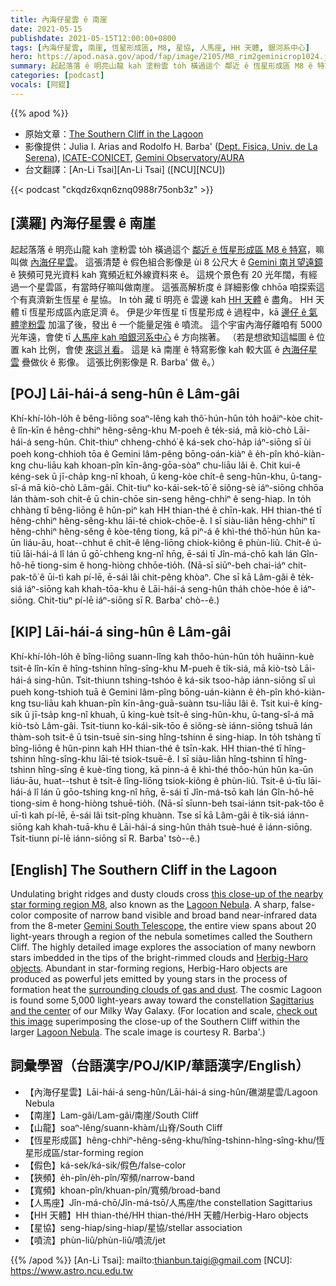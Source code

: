 ```yaml
---
title: 內海仔星雲 ê 南崖
date: 2021-05-15
publishdate: 2021-05-15T12:00:00+0800
tags: [內海仔星雲, 南崖, 恆星形成區, M8, 星協, 人馬座, HH 天體, 銀河系中心]
hero: https://apod.nasa.gov/apod/fap/image/2105/M8_rim2geminicrop1024.jpg
summary: 起起落落 ê 明亮山龍 kah 塗粉雲 to̍h 橫過這个 鄰近 ê 恆星形成區 M8 ê 特寫。 M8 嘛叫做 內海仔星雲。
categories: [podcast]
vocals: [阿錕]
---
```


{{% apod %}}

- 原始文章：[The Southern Cliff in the Lagoon](https://apod.nasa.gov/apod/ap210515.html)
- 影像提供：Julia I. Arias and Rodolfo H. Barba' ([Dept. Fisica, Univ. de La Serena](http://www.dfuls.cl/)), [ICATE-CONICET](http://www.icate-conicet.gob.ar/), [Gemini Observatory/AURA](http://www.gemini.edu/)
- 台文翻譯：[An-Li Tsai][An-Li Tsai] ([NCU][NCU])

{{< podcast "ckqdz6xqn6znq0988r75onb3z" >}}

## [漢羅] 內海仔星雲 ê 南崖

起起落落 ê 明亮山龍 kah 塗粉雲 to̍h 橫過這个 [鄰近 ê 恆星形成區 M8 ê 特寫][this close-up of the nearby star forming region M8]，嘛叫做 [內海仔星雲][Lagoon Nebula 1]。
這張清楚 ê 假色組合影像是 ùi 8 公尺大 ê [Gemini 南爿望遠鏡][Gemini South Telescope] ê 狹頻可見光資料 kah 寬頻近紅外線資料來 ê。
這規个景色有 20 光年闊，有經過一个星雲區，有當時仔嘛叫做南崖。
這張高解析度 ê 詳細影像 chhōa 咱探索這个有真濟新生恆星 ê 星協。
In to̍h 藏 tī 明亮 ê 雲邊 kah [HH 天體][Herbig-Haro objects] ê 盡角。
HH 天體 tī 恆星形成區內底足濟 ê。
伊是少年恆星 tī 恆星形成 ê 過程中，kā [邊仔 ê 氣體塗粉雲][surrounding clouds of gas and dust] 加溫了後，發出 ê 一个能量足強 ê 噴流。
這个宇宙內海仔離咱有 5000 光年遠，會使 tī [人馬座 kah 咱銀河系中心][Sagittarius and the center] ê 方向揣著。
（若是想欲知這幅圖 ê 位置 kah 比例，會使 [來這爿看][check out this image]。
這是 kā 南崖 ê 特寫影像 kah 較大區 ê [內海仔星雲][Lagoon Nebula 2] 疊做伙 ê 影像。
這張比例影像是 R. Barba' 做 ê。）


## [POJ] Lāi-hái-á seng-hûn ê Lâm-gâi

Khí-khí-lo̍h-lo̍h ê bêng-liōng soaⁿ-lêng kah thô͘-hún-hûn to̍h hoâiⁿ-kòe chit-ê lîn-kīn ê hêng-chhiⁿ hêng-sêng-khu M-poeh ê te̍k-siá, mā kiò-chò Lāi-hái-á seng-hûn.
Chit-thiuⁿ chheng-chhó͘ ê ká-sek cho͘-ha̍p iáⁿ-siōng sī ùi poeh kong-chhioh tōa ê Gemini lâm-pêng bōng-oán-kiàⁿ ê e̍h-pîn khó-kiàn-kng chu-liāu kah khoan-pîn kīn-âng-gōa-sòaⁿ chu-liāu lâi ê.
Chit kui-ê kéng-sek ū jī-cha̍p kng-nî khoah, ū keng-kòe chi̍t-ê seng-hûn-khu, ū-tang-sî-á mā kiò-chò Lâm-gâi.
Chit-tiuⁿ ko-kái-sek-tō͘ ê siông-sè iáⁿ-siōng chhōa lán thàm-soh chit-ê ū chin-chōe sin-seng hêng-chhiⁿ ê seng-hiap.
In to̍h chhàng tī bêng-liōng ê hûn-piⁿ kah HH thian-thé ê chīn-kak.
HH thian-thé tī hêng-chhiⁿ hêng-sêng-khu lāi-té chiok-chōe-ê.
I sī siàu-liân hêng-chhiⁿ tī hêng-chhiⁿ hêng-sêng ê kòe-têng tiong, kā piⁿ-á ê khì-thé thô͘-hún hûn ka-ūn liáu-āu, hoat--chhut ê chi̍t-ê lêng-liōng chiok-kiông ê phùn-liû.
Chit-ê ú-tiū lāi-hái-á lî lán ū gō͘-chheng kng-nî hn̄g, ē-sái tī Jîn-má-chō kah lán Gîn-hô-hē tiong-sim ê hong-hiòng chhōe-tio̍h.
(Nā-sī siūⁿ-beh chai-iáⁿ chit-pak-tô͘ ê ūi-tì kah pí-lē, ē-sái lâi chit-pêng khòaⁿ.
Che sī kā Lâm-gâi ê te̍k-siá iáⁿ-siōng kah khah-tōa-khu ê Lāi-hái-á seng-hûn tha̍h chòe-hóe ê iáⁿ-siōng.
Chit-tiuⁿ pí-lē iáⁿ-siōng sī R. Barba' chò--ê.)

## [KIP] Lāi-hái-á sing-hûn ê Lâm-gâi

Khí-khí-lo̍h-lo̍h ê bîng-liōng suann-lîng kah thôo-hún-hûn to̍h huâinn-kuè tsit-ê lîn-kīn ê hîng-tshinn hîng-sîng-khu M-pueh ê ti̍k-siá, mā kiò-tsò Lāi-hái-á sing-hûn.
Tsit-thiunn tshing-tshóo ê ká-sik tsoo-ha̍p iánn-siōng sī uì pueh kong-tshioh tuā ê Gemini lâm-pîng bōng-uán-kiànn ê e̍h-pîn khó-kiàn-kng tsu-liāu kah khuan-pîn kīn-âng-guā-suànn tsu-liāu lâi ê.
Tsit kui-ê kíng-sik ū jī-tsa̍p kng-nî khuah, ū king-kuè tsi̍t-ê sing-hûn-khu, ū-tang-sî-á mā kiò-tsò Lâm-gâi.
Tsit-tiunn ko-kái-sik-tōo ê siông-sè iánn-siōng tshuā lán thàm-soh tsit-ê ū tsin-tsuē sin-sing hîng-tshinn ê sing-hiap.
In to̍h tshàng tī bîng-liōng ê hûn-pinn kah HH thian-thé ê tsīn-kak.
HH thian-thé tī hîng-tshinn hîng-sîng-khu lāi-té tsiok-tsuē-ê.
I sī siàu-liân hîng-tshinn tī hîng-tshinn hîng-sîng ê kuè-tîng tiong, kā pinn-á ê khì-thé thôo-hún hûn ka-ūn liáu-āu, huat--tshut ê tsi̍t-ê lîng-liōng tsiok-kiông ê phùn-liû.
Tsit-ê ú-tīu lāi-hái-á lî lán ū gōo-tshing kng-nî hn̄g, ē-sái tī Jîn-má-tsō kah lán Gîn-hô-hē tiong-sim ê hong-hiòng tshuē-tio̍h.
(Nā-sī sīunn-beh tsai-iánn tsit-pak-tôo ê uī-tì kah pí-lē, ē-sái lâi tsit-pîng khuànn.
Tse sī kā Lâm-gâi ê ti̍k-siá iánn-siōng kah khah-tuā-khu ê Lāi-hái-á sing-hûn tha̍h tsuè-hué ê iánn-siōng.
Tsit-tiunn pí-lē iánn-siōng sī R. Barba' tsò--ê.)

## [English] The Southern Cliff in the Lagoon
Undulating bright ridges and dusty clouds cross [this close-up of the nearby star forming region M8][this close-up of the nearby star forming region M8], also known as the [Lagoon Nebula][Lagoon Nebula 1]. A sharp, false-color composite of narrow band visible and broad band near-infrared data from the 8-meter [Gemini South Telescope][Gemini South Telescope], the entire view spans about 20 light-years through a region of the nebula sometimes called the Southern Cliff. The highly detailed image explores the association of many newborn stars imbedded in the tips of the bright-rimmed clouds and [Herbig-Haro objects][Herbig-Haro objects]. Abundant in star-forming regions, Herbig-Haro objects are produced as powerful jets emitted by young stars in the process of formation heat the [surrounding clouds of gas and dust][surrounding clouds of gas and dust]. The cosmic Lagoon is found some 5,000 light-years away toward the constellation [Sagittarius and the center][Sagittarius and the center] of our Milky Way Galaxy. (For location and scale, [check out this image][check out this image] superimposing the close-up of the Southern Cliff within the larger [Lagoon Nebula][Lagoon Nebula 2]. The scale image is courtesy R. Barba'.)

## 詞彙學習（台語漢字/POJ/KIP/華語漢字/English）

- 【內海仔星雲】Lāi-hái-á seng-hûn/Lāi-hái-á sing-hûn/礁湖星雲/Lagoon Nebula
- 【南崖】Lam-gâi/Lam-gâi/南崖/South Cliff
- 【山龍】soaⁿ-lêng/suann-khàm/山脊/South Cliff
- 【恆星形成區】hêng-chhiⁿ-hêng-sêng-khu/hîng-tshinn-hîng-sîng-khu/恆星形成區/star-forming region
- 【假色】ká-sek/ká-sik/假色/false-color
- 【狹頻】e̍h-pîn/e̍h-pîn/窄頻/narrow-band
- 【寬頻】khoan-pîn/khuan-pîn/寬頻/broad-band
- 【人馬座】Jîn-má-chō/Jîn-má-tsō/人馬座/the constellation Sagittarius
- 【HH 天體】HH thian-thé/HH thian-thé/HH 天體/Herbig-Haro objects
- 【星協】seng-hiap/sing-hiap/星協/stellar association
- 【噴流】phùn-liû/phùn-liû/噴流/jet


{{% /apod %}}
[An-Li Tsai]: mailto:thianbun.taigi@gmail.com
[NCU]: https://www.astro.ncu.edu.tw

[copyright]: https://apod.nasa.gov/apod/fap/lib/about_apod.html#srapply

[this close-up of the nearby star forming region M8]:http://www.gemini.edu/node/11631
[Lagoon Nebula 1]:https://apod.nasa.gov/apod/ap100805.html
[Gemini South Telescope]:https://apod.nasa.gov/apod/ap060901.html
[Herbig-Haro objects]:http://en.wikipedia.org/wiki/Herbig-Haro_object
[surrounding clouds of gas and dust]:https://apod.nasa.gov/apod/ap100819.html
[Sagittarius and the center]:https://apod.nasa.gov/apod/ap090925.html
[check out this image]:https://apod.nasa.gov/apod/fap/image/1105/m8_barba_scale_gemini.jpg
[Lagoon Nebula 2]:https://apod.nasa.gov/apod/ap021006.html
